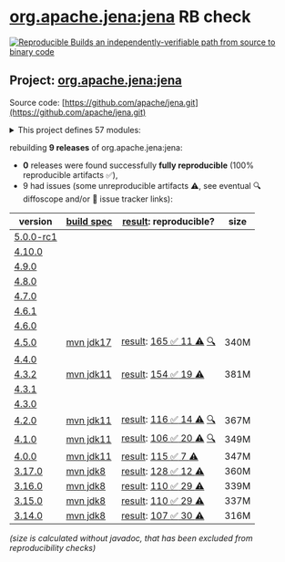 [org.apache.jena:jena](https://central.sonatype.com/artifact/org.apache.jena/jena/versions) RB check
=======

[![Reproducible Builds](https://reproducible-builds.org/images/logos/rb.svg) an independently-verifiable path from source to binary code](https://reproducible-builds.org/)

## Project: [org.apache.jena:jena](https://central.sonatype.com/artifact/org.apache.jena/jena/versions)

Source code: [https://github.com/apache/jena.git](https://github.com/apache/jena.git)

<details><summary>This project defines 57 modules:</summary>

* [org.apache.jena:apache-jena](https://central.sonatype.com/artifact/org.apache.jena/apache-jena/4.5.0)
* [org.apache.jena:apache-jena-fuseki](https://central.sonatype.com/artifact/org.apache.jena/apache-jena-fuseki/4.5.0)
* [org.apache.jena:apache-jena-libs](https://central.sonatype.com/artifact/org.apache.jena/apache-jena-libs/4.5.0)
* [org.apache.jena:apache-jena-osgi](https://central.sonatype.com/artifact/org.apache.jena/apache-jena-osgi/4.5.0)
* [org.apache.jena:jena](https://central.sonatype.com/artifact/org.apache.jena/jena/4.5.0)
* [org.apache.jena:jena-arq](https://central.sonatype.com/artifact/org.apache.jena/jena-arq/4.5.0)
* [org.apache.jena:jena-base](https://central.sonatype.com/artifact/org.apache.jena/jena-base/4.5.0)
* [org.apache.jena:jena-cmds](https://central.sonatype.com/artifact/org.apache.jena/jena-cmds/4.5.0)
* [org.apache.jena:jena-commonsrdf](https://central.sonatype.com/artifact/org.apache.jena/jena-commonsrdf/4.5.0)
* [org.apache.jena:jena-core](https://central.sonatype.com/artifact/org.apache.jena/jena-core/4.5.0)
* [org.apache.jena:jena-db](https://central.sonatype.com/artifact/org.apache.jena/jena-db/4.5.0)
* [org.apache.jena:jena-dboe-base](https://central.sonatype.com/artifact/org.apache.jena/jena-dboe-base/4.5.0)
* [org.apache.jena:jena-dboe-index](https://central.sonatype.com/artifact/org.apache.jena/jena-dboe-index/4.5.0)
* [org.apache.jena:jena-dboe-index-test](https://central.sonatype.com/artifact/org.apache.jena/jena-dboe-index-test/4.5.0)
* [org.apache.jena:jena-dboe-storage](https://central.sonatype.com/artifact/org.apache.jena/jena-dboe-storage/4.5.0)
* [org.apache.jena:jena-dboe-trans-data](https://central.sonatype.com/artifact/org.apache.jena/jena-dboe-trans-data/4.5.0)
* [org.apache.jena:jena-dboe-transaction](https://central.sonatype.com/artifact/org.apache.jena/jena-dboe-transaction/4.5.0)
* [org.apache.jena:jena-elephas](https://central.sonatype.com/artifact/org.apache.jena/jena-elephas/4.5.0)
* [org.apache.jena:jena-elephas-common](https://central.sonatype.com/artifact/org.apache.jena/jena-elephas-common/4.5.0)
* [org.apache.jena:jena-elephas-io](https://central.sonatype.com/artifact/org.apache.jena/jena-elephas-io/4.5.0)
* [org.apache.jena:jena-elephas-mapreduce](https://central.sonatype.com/artifact/org.apache.jena/jena-elephas-mapreduce/4.5.0)
* [org.apache.jena:jena-elephas-stats](https://central.sonatype.com/artifact/org.apache.jena/jena-elephas-stats/4.5.0)
* [org.apache.jena:jena-examples](https://central.sonatype.com/artifact/org.apache.jena/jena-examples/4.5.0)
* [org.apache.jena:jena-extras](https://central.sonatype.com/artifact/org.apache.jena/jena-extras/4.5.0)
* [org.apache.jena:jena-fuseki](https://central.sonatype.com/artifact/org.apache.jena/jena-fuseki/4.5.0)
* [org.apache.jena:jena-fuseki-access](https://central.sonatype.com/artifact/org.apache.jena/jena-fuseki-access/4.5.0)
* [org.apache.jena:jena-fuseki-core](https://central.sonatype.com/artifact/org.apache.jena/jena-fuseki-core/4.5.0)
* [org.apache.jena:jena-fuseki-docker](https://central.sonatype.com/artifact/org.apache.jena/jena-fuseki-docker/4.5.0)
* [org.apache.jena:jena-fuseki-fulljar](https://central.sonatype.com/artifact/org.apache.jena/jena-fuseki-fulljar/4.5.0)
* [org.apache.jena:jena-fuseki-geosparql](https://central.sonatype.com/artifact/org.apache.jena/jena-fuseki-geosparql/4.5.0)
* [org.apache.jena:jena-fuseki-main](https://central.sonatype.com/artifact/org.apache.jena/jena-fuseki-main/4.5.0)
* [org.apache.jena:jena-fuseki-server](https://central.sonatype.com/artifact/org.apache.jena/jena-fuseki-server/4.5.0)
* [org.apache.jena:jena-fuseki-ui](https://central.sonatype.com/artifact/org.apache.jena/jena-fuseki-ui/4.5.0)
* [org.apache.jena:jena-fuseki-war](https://central.sonatype.com/artifact/org.apache.jena/jena-fuseki-war/4.5.0)
* [org.apache.jena:jena-fuseki-webapp](https://central.sonatype.com/artifact/org.apache.jena/jena-fuseki-webapp/4.5.0)
* [org.apache.jena:jena-geosparql](https://central.sonatype.com/artifact/org.apache.jena/jena-geosparql/4.5.0)
* [org.apache.jena:jena-integration-tests](https://central.sonatype.com/artifact/org.apache.jena/jena-integration-tests/4.5.0)
* [org.apache.jena:jena-iri](https://central.sonatype.com/artifact/org.apache.jena/jena-iri/4.5.0)
* [org.apache.jena:jena-jdbc](https://central.sonatype.com/artifact/org.apache.jena/jena-jdbc/4.5.0)
* [org.apache.jena:jena-jdbc-core](https://central.sonatype.com/artifact/org.apache.jena/jena-jdbc-core/4.5.0)
* [org.apache.jena:jena-jdbc-driver-bundle](https://central.sonatype.com/artifact/org.apache.jena/jena-jdbc-driver-bundle/4.5.0)
* [org.apache.jena:jena-jdbc-driver-mem](https://central.sonatype.com/artifact/org.apache.jena/jena-jdbc-driver-mem/4.5.0)
* [org.apache.jena:jena-jdbc-driver-remote](https://central.sonatype.com/artifact/org.apache.jena/jena-jdbc-driver-remote/4.5.0)
* [org.apache.jena:jena-jdbc-driver-tdb](https://central.sonatype.com/artifact/org.apache.jena/jena-jdbc-driver-tdb/4.5.0)
* [org.apache.jena:jena-osgi](https://central.sonatype.com/artifact/org.apache.jena/jena-osgi/4.5.0)
* [org.apache.jena:jena-osgi-features](https://central.sonatype.com/artifact/org.apache.jena/jena-osgi-features/4.5.0)
* [org.apache.jena:jena-permissions](https://central.sonatype.com/artifact/org.apache.jena/jena-permissions/4.5.0)
* [org.apache.jena:jena-querybuilder](https://central.sonatype.com/artifact/org.apache.jena/jena-querybuilder/4.5.0)
* [org.apache.jena:jena-rdfconnection](https://central.sonatype.com/artifact/org.apache.jena/jena-rdfconnection/4.5.0)
* [org.apache.jena:jena-sdb](https://central.sonatype.com/artifact/org.apache.jena/jena-sdb/4.5.0)
* [org.apache.jena:jena-shacl](https://central.sonatype.com/artifact/org.apache.jena/jena-shacl/4.5.0)
* [org.apache.jena:jena-shaded-guava](https://central.sonatype.com/artifact/org.apache.jena/jena-shaded-guava/4.5.0)
* [org.apache.jena:jena-shex](https://central.sonatype.com/artifact/org.apache.jena/jena-shex/4.5.0)
* [org.apache.jena:jena-tdb](https://central.sonatype.com/artifact/org.apache.jena/jena-tdb/4.5.0)
* [org.apache.jena:jena-tdb2](https://central.sonatype.com/artifact/org.apache.jena/jena-tdb2/4.5.0)
* [org.apache.jena:jena-text](https://central.sonatype.com/artifact/org.apache.jena/jena-text/4.5.0)
* [org.apache.jena:jena-text-es](https://central.sonatype.com/artifact/org.apache.jena/jena-text-es/4.5.0)
</details>

rebuilding **9 releases** of org.apache.jena:jena:
- **0** releases were found successfully **fully reproducible** (100% reproducible artifacts :white_check_mark:),
- 9 had issues (some unreproducible artifacts :warning:, see eventual :mag: diffoscope and/or :memo: issue tracker links):

| version | [build spec](/BUILDSPEC.md) | [result](https://reproducible-builds.org/docs/jvm/): reproducible? | size |
| -- | --------- | ------ | -- |
| [5.0.0-rc1](https://central.sonatype.com/artifact/org.apache.jena/jena/5.0.0-rc1/pom) | | | |
| [4.10.0](https://central.sonatype.com/artifact/org.apache.jena/jena/4.10.0/pom) | | | |
| [4.9.0](https://central.sonatype.com/artifact/org.apache.jena/jena/4.9.0/pom) | | | |
| [4.8.0](https://central.sonatype.com/artifact/org.apache.jena/jena/4.8.0/pom) | | | |
| [4.7.0](https://central.sonatype.com/artifact/org.apache.jena/jena/4.7.0/pom) | | | |
| [4.6.1](https://central.sonatype.com/artifact/org.apache.jena/jena/4.6.1/pom) | | | |
| [4.6.0](https://central.sonatype.com/artifact/org.apache.jena/jena/4.6.0/pom) | | | |
| [4.5.0](https://central.sonatype.com/artifact/org.apache.jena/jena/4.5.0/pom) | [mvn jdk17](jena-4.5.0.buildspec) | [result](jena-4.5.0.buildinfo): [165 :white_check_mark:  11 :warning:](jena-4.5.0.buildcompare) [:mag:](jena-4.5.0.diffoscope) | 340M |
| [4.4.0](https://central.sonatype.com/artifact/org.apache.jena/jena/4.4.0/pom) | | | |
| [4.3.2](https://central.sonatype.com/artifact/org.apache.jena/jena/4.3.2/pom) | [mvn jdk11](jena-4.3.2.buildspec) | [result](jena-4.3.2.buildinfo): [154 :white_check_mark:  19 :warning:](jena-4.3.2.buildcompare) | 381M |
| [4.3.1](https://central.sonatype.com/artifact/org.apache.jena/jena/4.3.1/pom) | | | |
| [4.3.0](https://central.sonatype.com/artifact/org.apache.jena/jena/4.3.0/pom) | | | |
| [4.2.0](https://central.sonatype.com/artifact/org.apache.jena/jena/4.2.0/pom) | [mvn jdk11](jena-4.2.0.buildspec) | [result](jena-4.2.0.buildinfo): [116 :white_check_mark:  14 :warning:](jena-4.2.0.buildcompare) [:mag:](jena-4.2.0.diffoscope) | 367M |
| [4.1.0](https://central.sonatype.com/artifact/org.apache.jena/jena/4.1.0/pom) | [mvn jdk11](jena-4.1.0.buildspec) | [result](jena-4.1.0.buildinfo): [106 :white_check_mark:  20 :warning:](jena-4.1.0.buildcompare) [:mag:](jena-4.1.0.diffoscope) | 349M |
| [4.0.0](https://central.sonatype.com/artifact/org.apache.jena/jena/4.0.0/pom) | [mvn jdk11](jena-4.0.0.buildspec) | [result](jena-4.0.0.buildinfo): [115 :white_check_mark:  7 :warning:](jena-4.0.0.buildcompare) | 347M |
| [3.17.0](https://central.sonatype.com/artifact/org.apache.jena/jena/3.17.0/pom) | [mvn jdk8](jena-3.17.0.buildspec) | [result](jena-osgi-features-3.17.0.buildinfo): [128 :white_check_mark:  12 :warning:](jena-osgi-features-3.17.0.buildcompare) | 360M |
| [3.16.0](https://central.sonatype.com/artifact/org.apache.jena/jena/3.16.0/pom) | [mvn jdk8](jena-3.16.0.buildspec) | [result](jena-osgi-features-3.16.0.buildinfo): [110 :white_check_mark:  29 :warning:](jena-osgi-features-3.16.0.buildcompare) | 339M |
| [3.15.0](https://central.sonatype.com/artifact/org.apache.jena/jena/3.15.0/pom) | [mvn jdk8](jena-3.15.0.buildspec) | [result](jena-osgi-features-3.15.0.buildinfo): [110 :white_check_mark:  29 :warning:](jena-osgi-features-3.15.0.buildcompare) | 337M |
| [3.14.0](https://central.sonatype.com/artifact/org.apache.jena/jena/3.14.0/pom) | [mvn jdk8](jena-3.14.0.buildspec) | [result](jena-osgi-features-3.14.0.buildinfo): [107 :white_check_mark:  30 :warning:](jena-osgi-features-3.14.0.buildcompare) | 316M |

<i>(size is calculated without javadoc, that has been excluded from reproducibility checks)</i>
